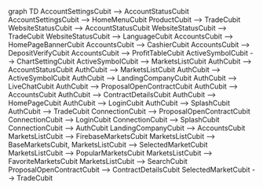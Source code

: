 graph TD
AccountSettingsCubit --> AccountStatusCubit
AccountSettingsCubit --> HomeMenuCubit
ProductCubit --> TradeCubit
WebsiteStatusCubit --> AccountStatusCubit
WebsiteStatusCubit --> TradeCubit
WebsiteStatusCubit --> LanguageCubit
AccountsCubit --> HomePageBannerCubit
AccountsCubit --> CashierCubit
AccountsCubit --> DepositVerifyCubit
AccountsCubit --> ProfitTableCubit
ActiveSymbolCubit --> ChartSettingCubit
ActiveSymbolCubit --> MarketsListCubit
AuthCubit --> AccountStatusCubit
AuthCubit --> MarketsListCubit
AuthCubit --> ActiveSymbolCubit
AuthCubit --> LandingCompanyCubit
AuthCubit --> LiveChatCubit
AuthCubit --> ProposalOpenContractCubit
AuthCubit --> AccountsCubit
AuthCubit --> ContractDetailsCubit
AuthCubit --> HomePageCubit
AuthCubit --> LoginCubit
AuthCubit --> SplashCubit
AuthCubit --> TradeCubit
ConnectionCubit --> ProposalOpenContractCubit
ConnectionCubit --> LoginCubit
ConnectionCubit --> SplashCubit
ConnectionCubit --> AuthCubit
LandingCompanyCubit --> AccountsCubit
MarketsListCubit --> FirebaseMarketsCubit
MarketsListCubit --> BaseMarketsCubit,
MarketsListCubit --> SelectedMarketCubit
MarketsListCubit --> PopularMarketsCubit
MarketsListCubit --> FavoriteMarketsCubit
MarketsListCubit --> SearchCubit
ProposalOpenContractCubit --> ContractDetailsCubit
SelectedMarketCubit --> TradeCubit
